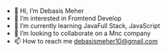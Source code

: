 - 👋 Hi, I’m Debasis Meher
- 👀 I’m interested in Fromtend Develop
- 🌱 I’m currently learning JavaFull Stack, JavaScript
- 💞️ I’m looking to collaborate on a Mnc company
- 📫 How to reach me debasismeher10@gmail.com

<!---
Debasis8763/Debasis8763 is a ✨ special ✨ repository because its `README.md` (this file) appears on your GitHub profile.
You can click the Preview link to take a look at your changes.
--->
